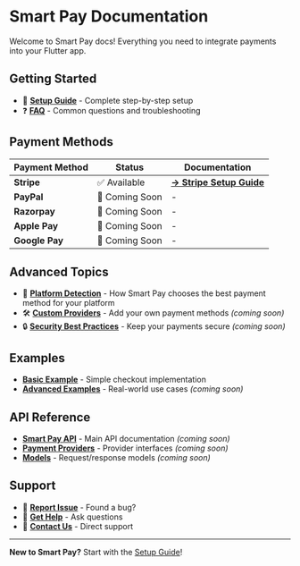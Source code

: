 # Smart Pay Documentation

Welcome to Smart Pay docs! Everything you need to integrate payments into your Flutter app.

## Getting Started

- 🚀 **[Setup Guide](setup-guide.md)** - Complete step-by-step setup
- ❓ **[FAQ](faq.md)** - Common questions and troubleshooting

## Payment Methods

| Payment Method | Status | Documentation |
|---------------|---------|---------------|
| **Stripe** | ✅ Available | **[→ Stripe Setup Guide](stripe.md)** |
| **PayPal** | 🔄 Coming Soon | - |
| **Razorpay** | 🔄 Coming Soon | - |
| **Apple Pay** | 🔄 Coming Soon | - |
| **Google Pay** | 🔄 Coming Soon | - |

## Advanced Topics

- 📱 **[Platform Detection](platform-detection.md)** - How Smart Pay chooses the best payment method for your platform
- 🛠️ **[Custom Providers](custom-providers.md)** - Add your own payment methods *(coming soon)*
- 🔒 **[Security Best Practices](security.md)** - Keep your payments secure *(coming soon)*

## Examples

- **[Basic Example](../example/)** - Simple checkout implementation
- **[Advanced Examples](examples/)** - Real-world use cases *(coming soon)*

## API Reference

- **[Smart Pay API](api/smart-pay.md)** - Main API documentation *(coming soon)*
- **[Payment Providers](api/providers.md)** - Provider interfaces *(coming soon)*
- **[Models](api/models.md)** - Request/response models *(coming soon)*

## Support

- 🐛 **[Report Issue](https://github.com/muhammadwaqasdev/smart_pay/issues)** - Found a bug?
- 💬 **[Get Help](https://github.com/muhammadwaqasdev/smart_pay/discussions)** - Ask questions
- 📧 **[Contact Us](mailto:support@example.com)** - Direct support

---

**New to Smart Pay?** Start with the [Setup Guide](setup-guide.md)!